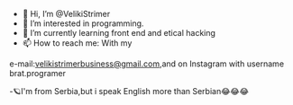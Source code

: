 - 👋 Hi, I’m @VelikiStrimer
- 👀 I’m interested in programming.
- 🌱 I’m currently learning front end and etical hacking
- 📫 How to reach me: 
With my 

e-mail:velikistrimerbusiness@gmail.com,and on Instagram with username brat.programer

-🪐I'm from Serbia,but i speak English more than Serbian😂😂😂
<!---
VelikiStrimer/VelikiStrimer is a ✨ special ✨ repository because its `README.md` (this file) appears on your GitHub profile.
You can click the Preview link to take a look at your changes.
--->
